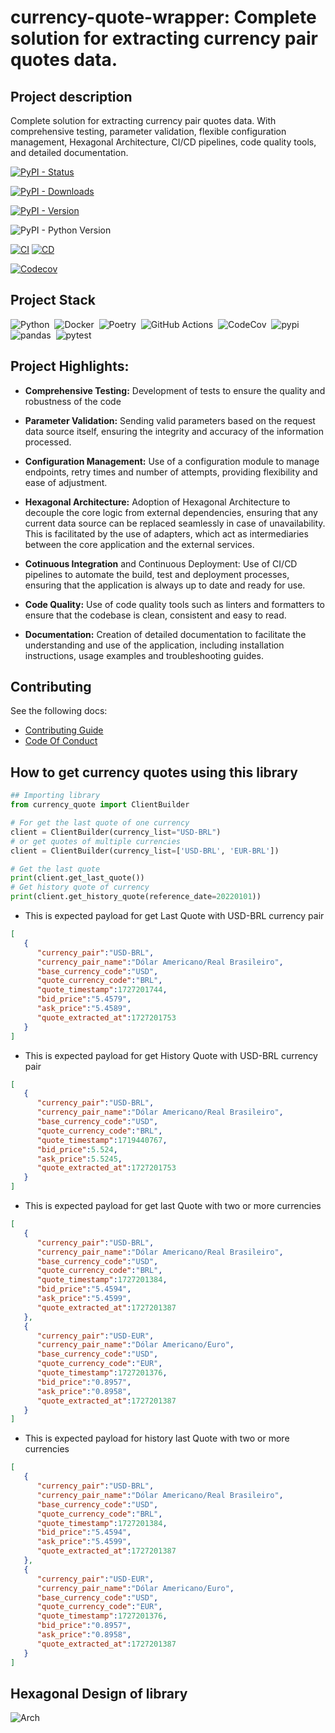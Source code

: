 # currency-quote-wrapper: Complete solution for extracting currency pair quotes data.

## Project description
Complete solution for extracting currency pair quotes data.
With comprehensive testing, parameter validation, flexible configuration management, Hexagonal Architecture, CI/CD pipelines, code quality tools, and detailed documentation.


[![PyPI - Status](https://img.shields.io/pypi/status/currency-quote?style=for-the-badge&logo=pypi)](https://pypi.org/project/currency-quote/)

[![PyPI - Downloads](https://img.shields.io/pypi/dm/currency-quote?style=for-the-badge&logo=pypi)](https://pypi.org/project/currency-quote/)

[![PyPI - Version](https://img.shields.io/pypi/v/currency-quote?style=for-the-badge&logo=pypi)](https://pypi.org/project/currency-quote/#history)

![PyPI - Python Version](https://img.shields.io/pypi/pyversions/currency-quote?style=for-the-badge&logo=python)

[![CI](https://img.shields.io/github/actions/workflow/status/IvanildoBarauna/currency-quote-wrapper/CI.yaml?&style=for-the-badge&logo=githubactions&cacheSeconds=60&label=Tests+and+pre+build)](https://github.com/IvanildoBarauna/currency-quote-wrapper/actions/workflows/CI.yaml)
[![CD](https://img.shields.io/github/actions/workflow/status/IvanildoBarauna/currency-quote-wrapper/CD.yaml?&style=for-the-badge&logo=githubactions&cacheSeconds=60&event=release&label=Package+publication)](https://github.com/IvanildoBarauna/currency-quote-wrapper/actions/workflows/CD.yaml)

[![Codecov](https://img.shields.io/codecov/c/github/IvanildoBarauna/currency-quote-wrapper?style=for-the-badge&logo=codecov)](https://app.codecov.io/gh/IvanildoBarauna/currency-quote-wrapper)

## Project Stack

![Python](https://img.shields.io/badge/-Python-05122A?style=flat&logo=python)&nbsp;
![Docker](https://img.shields.io/badge/-Docker-05122A?style=flat&logo=docker)&nbsp;
![Poetry](https://img.shields.io/badge/-Poetry-05122A?style=flat&logo=poetry)&nbsp;
![GitHub Actions](https://img.shields.io/badge/-GitHub_Actions-05122A?style=flat&logo=githubactions)&nbsp;
![CodeCov](https://img.shields.io/badge/-CodeCov-05122A?style=flat&logo=codecov)&nbsp;
![pypi](https://img.shields.io/badge/-pypi-05122A?style=flat&logo=pypi)&nbsp;
![pandas](https://img.shields.io/badge/-pandas-05122A?style=flat&logo=pandas)&nbsp;
![pytest](https://img.shields.io/badge/-pytest-05122A?style=flat&logo=pytest)&nbsp;


## Project Highlights:

- **Comprehensive Testing:** Development of tests to ensure the quality and robustness of the code

- **Parameter Validation:** Sending valid parameters based on the request data source itself, ensuring the integrity and accuracy of the information processed.

- **Configuration Management:** Use of a configuration module to manage endpoints, retry times and number of attempts, providing flexibility and ease of adjustment.

- **Hexagonal Architecture:** Adoption of Hexagonal Architecture to decouple the core logic from external dependencies, ensuring that any current data source can be replaced seamlessly in case of unavailability. This is facilitated by the use of adapters, which act as intermediaries between the core application and the external services.

- **Cotinuous Integration** and Continuous Deployment: Use of CI/CD pipelines to automate the build, test and deployment processes, ensuring that the application is always up to date and ready for use.

- **Code Quality:** Use of code quality tools such as linters and formatters to ensure that the codebase is clean, consistent and easy to read.

- **Documentation:** Creation of detailed documentation to facilitate the understanding and use of the application, including installation instructions, usage examples and troubleshooting guides.

## Contributing

See the following docs:

- [Contributing Guide](https://github.com/IvanildoBarauna/currency-quote-wrapper/blob/main/CONTRIBUTING.md)
- [Code Of Conduct](https://github.com/IvanildoBarauna/currency-quote-wrapper/blob/main/CODE_OF_CONDUCT.md)


## How to get currency quotes using this library

``` python
## Importing library
from currency_quote import ClientBuilder

# For get the last quote of one currency
client = ClientBuilder(currency_list="USD-BRL")
# or get quotes of multiple currencies
client = ClientBuilder(currency_list=['USD-BRL', 'EUR-BRL'])

# Get the last quote
print(client.get_last_quote())
# Get history quote of currency
print(client.get_history_quote(reference_date=20220101))
```
* This is expected payload for get Last Quote with USD-BRL currency pair
```json
[
   {
      "currency_pair":"USD-BRL",
      "currency_pair_name":"Dólar Americano/Real Brasileiro",
      "base_currency_code":"USD",
      "quote_currency_code":"BRL",
      "quote_timestamp":1727201744,
      "bid_price":"5.4579",
      "ask_price":"5.4589",
      "quote_extracted_at":1727201753
   }
]
```

* This is expected payload for get History Quote with USD-BRL currency pair

```json
[
   {
      "currency_pair":"USD-BRL",
      "currency_pair_name":"Dólar Americano/Real Brasileiro",
      "base_currency_code":"USD",
      "quote_currency_code":"BRL",
      "quote_timestamp":1719440767,
      "bid_price":5.524,
      "ask_price":5.5245,
      "quote_extracted_at":1727201753
   }
]
```

* This is expected payload for get last Quote with two or more currencies

```json
[
   {
      "currency_pair":"USD-BRL",
      "currency_pair_name":"Dólar Americano/Real Brasileiro",
      "base_currency_code":"USD",
      "quote_currency_code":"BRL",
      "quote_timestamp":1727201384,
      "bid_price":"5.4594",
      "ask_price":"5.4599",
      "quote_extracted_at":1727201387
   },
   {
      "currency_pair":"USD-EUR",
      "currency_pair_name":"Dólar Americano/Euro",
      "base_currency_code":"USD",
      "quote_currency_code":"EUR",
      "quote_timestamp":1727201376,
      "bid_price":"0.8957",
      "ask_price":"0.8958",
      "quote_extracted_at":1727201387
   }
]
```
* This is expected payload for history last Quote with two or more currencies
```json
[
   {
      "currency_pair":"USD-BRL",
      "currency_pair_name":"Dólar Americano/Real Brasileiro",
      "base_currency_code":"USD",
      "quote_currency_code":"BRL",
      "quote_timestamp":1727201384,
      "bid_price":"5.4594",
      "ask_price":"5.4599",
      "quote_extracted_at":1727201387
   },
   {
      "currency_pair":"USD-EUR",
      "currency_pair_name":"Dólar Americano/Euro",
      "base_currency_code":"USD",
      "quote_currency_code":"EUR",
      "quote_timestamp":1727201376,
      "bid_price":"0.8957",
      "ask_price":"0.8958",
      "quote_extracted_at":1727201387
   }
]
```
## Hexagonal Design of library

![Arch](./hexagonal_design_arch.png)

